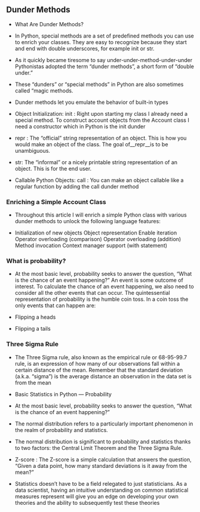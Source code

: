 ## Dunder Methods

* What Are Dunder Methods?

- In Python, special methods are a set of predefined methods you can use to enrich your classes. They are easy to recognize because they start and end with double underscores, for example init or str.

- As it quickly became tiresome to say under-under-method-under-under Pythonistas adopted the term “dunder methods”, a short form of “double under.”

- These “dunders” or “special methods” in Python are also sometimes called “magic methods.

- Dunder methods let you emulate the behavior of built-in types

- Object Initialization: init : Right upon starting my class I already need a special method. To construct account objects from the Account class I need a constructor which in Python is the init dunder

- repr : The “official” string representation of an object. This is how you would make an object of the class. The goal of__repr__is to be unambiguous.

- str: The “informal” or a nicely printable string representation of an object. This is for the end user.

- Callable Python Objects: call : You can make an object callable like a regular function by adding the call dunder method

### Enriching a Simple Account Class

- Throughout this article I will enrich a simple Python class with various dunder methods to unlock the following language features:

- Initialization of new objects Object representation Enable iteration Operator overloading (comparison) Operator overloading (addition) Method invocation Context manager support (with statement)

### What is probability?

- At the most basic level, probability seeks to answer the question, “What is the chance of an event happening?” An event is some outcome of interest. To calculate the chance of an event happening, we also need to consider all the other events that can occur. The quintessential representation of probability is the humble coin toss. In a coin toss the only events that can happen are:

- Flipping a heads

- Flipping a tails

### Three Sigma Rule

- The Three Sigma rule, also known as the empirical rule or 68-95-99.7 rule, is an expression of how many of our observations fall within a certain distance of the mean. Remember that the standard deviation (a.k.a. “sigma”) is the average distance an observation in the data set is from the mean

- Basic Statistics in Python — Probability

- At the most basic level, probability seeks to answer the question, “What is the chance of an event happening?”

- The normal distribution refers to a particularly important phenomenon in the realm of probability and statistics.

- The normal distribution is significant to probability and statistics thanks to two factors: the Central Limit Theorem and the Three Sigma Rule.

- Z-score : The Z-score is a simple calculation that answers the question, “Given a data point, how many standard deviations is it away from the mean?”

- Statistics doesn’t have to be a field relegated to just statisticians. As a data scientist, having an intuitive understanding on common statistical measures represent will give you an edge on developing your own theories and the ability to subsequently test these theories